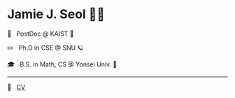 # Jamie J. Seol 🏳️‍🌈

🔬 &nbsp; PostDoc @ KAIST 🪿

✏️ &nbsp; Ph.D in CSE @ SNU 🪐

🎓 &nbsp; B.S. in Math, CS @ Yonsei Univ. 🦅

---

🔗 &nbsp; [CV](https://theeluwin.github.io)
